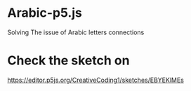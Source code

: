 # Arabic-p5.js
Solving The issue of Arabic letters connections



# Check the sketch on 
https://editor.p5js.org/CreativeCoding1/sketches/EBYEKlMEs
